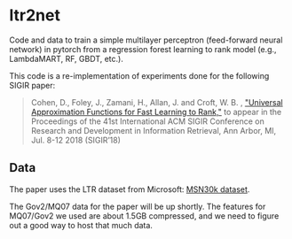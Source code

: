 # ltr2net
Code and data to train a simple multilayer perceptron (feed-forward neural network) in pytorch from a regression forest learning to rank model (e.g., LambdaMART, RF, GBDT, etc.).

This code is a re-implementation of experiments done for the following SIGIR paper:

> Cohen, D.,  Foley, J.,  Zamani, H.,  Allan, J. and Croft, W. B. , ["Universal Approximation Functions for Fast Learning to Rank,"](http://ciir-publications.cs.umass.edu/pub/web/getpdf.php?id=1309) to appear in the Proceedings of the 41st International ACM SIGIR Conference on Research and Development in Information Retrieval, Ann Arbor, MI, Jul. 8-12 2018 (SIGIR’18)

## Data

The paper uses the LTR dataset from Microsoft: [MSN30k dataset](https://www.microsoft.com/en-us/research/project/mslr/).

The Gov2/MQ07 data for the paper will be up shortly. The features for MQ07/Gov2 we used are about 1.5GB compressed, and we need to figure out a good way to host that much data.
